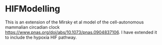# HIFModelling
This is an extension of the Mirsky et al model of the cell-autonomous mammalian circadian clock https://www.pnas.org/doi/abs/10.1073/pnas.0904837106.
I have extended it to include the hypoxia HIF pathway.
